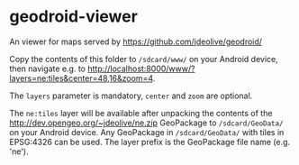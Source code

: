 geodroid-viewer
===============

An viewer for maps served by https://github.com/jdeolive/geodroid/

Copy the contents of this folder to `/sdcard/www/` on your Android device, then navigate e.g. to [http://localhost:8000/www/?layers=ne:tiles&center=48,16&zoom=4](http://localhost:8000/www/?layers=ne:tiles&center=48,16&zoom=4).

The `layers` parameter is mandatory, `center` and `zoom` are optional.

The `ne:tiles` layer will be available after unpacking the contents of the http://dev.opengeo.org/~jdeolive/ne.zip GeoPackage to `/sdcard/GeoData/` on your Android device. Any GeoPackage in `/sdcard/GeoData/` with tiles in EPSG:4326 can be used. The layer prefix is the GeoPackage file name (e.g. 'ne').

